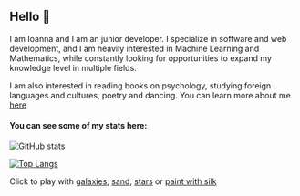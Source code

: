 ## Hello 🌻

I am Ioanna and I am an junior developer. I specialize in software and web development, and I am heavily interested in Machine Learning and Mathematics, while constantly looking for opportunities to expand my knowledge level in multiple fields.

I am also interested in reading books on psychology, studying foreign languages and cultures, poetry and dancing.
You can learn more about me [here](https://zapdos7.github.io/)

#### You can see some of my stats here:

![GitHub stats](https://github-readme-stats.vercel.app/api?username=ZapDos7&show_icons=true&theme=tokyonight)  

[![Top Langs](https://github-readme-stats.vercel.app/api/top-langs/?username=ZapDos7&layout=compact)](https://github.com/anuraghazra/github-readme-stats)

Click to play with [galaxies](https://29a.ch/sandbox/2011/neonflames/), [sand](https://thisissand.com/), [stars](https://stars.chromeexperiments.com/) or [paint with silk](http://weavesilk.com/)
